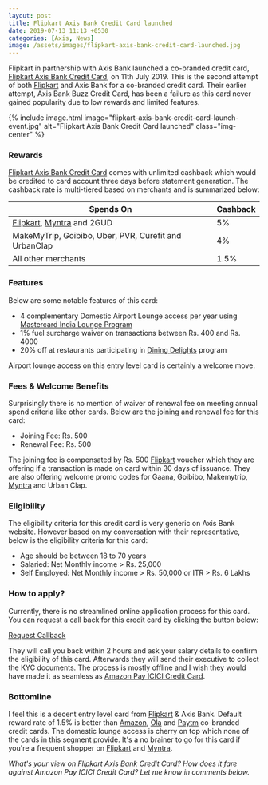 ```yaml
---
layout: post
title: Flipkart Axis Bank Credit Card launched
date: 2019-07-13 11:13 +0530
categories: [Axis, News]
image: /assets/images/flipkart-axis-bank-credit-card-launched.jpg
---
```


Flipkart in partnership with Axis Bank launched a co-branded credit card, [Flipkart Axis Bank Credit Card](/flipkart-axis-bank-credit-card-review-and-hands-on-experience/), on 11th July 2019. This is the second attempt of both [Flipkart](https://l.cardinfo.in/flipkart) and Axis Bank for a co-branded credit card. Their earlier attempt, Axis Bank Buzz Credit Card, has been a failure as this card never gained popularity due to low rewards and limited features.

{% include image.html image="flipkart-axis-bank-credit-card-launch-event.jpg" alt="Flipkart Axis Bank Credit Card launched" class="img-center" %}

### Rewards

[Flipkart Axis Bank Credit Card](/flipkart-axis-bank-credit-card-review-and-hands-on-experience/) comes with unlimited cashback which would be credited to card account three days before statement generation. The cashback rate is multi-tiered based on merchants and is summarized below:

<table class="table" style="display: block;overflow-x: auto;">
<thead class="thead-dark">
<tr>
	<th scope="col"> Spends On</th>
    <th scope="col"> Cashback</th>
</tr>
</thead>
<tbody>
<tr>
	<td> <a href="https://l.cardinfo.in/flipkart" target="_blank">Flipkart</a>, <a href="https://l.cardinfo.in/myntra" target="_blank">Myntra</a> and 2GUD </td>
	<td> 5% </td>
</tr>
<tr>
	<td> MakeMyTrip, Goibibo, Uber, PVR, Curefit and UrbanClap </td>
	<td> 4% </td>
</tr>
<tr>
	<td> All other merchants </td>
	<td> 1.5% </td>
</tr>
</tbody>
</table>

### Features

Below are some notable features of this card:

- 4 complementary Domestic Airport Lounge access per year using [Mastercard India Lounge Program](https://specials.priceless.com/en-in/offers/Mastercard_India_Lounge_Program?Oid=201902180040)
- 1% fuel surcharge waiver on transactions between Rs. 400 and Rs. 4000
- 20% off at restaurants participating in [Dining Delights](https://diningdelights.axisbank.com/) program

Airport lounge access on this entry level card is certainly a welcome move.

### Fees & Welcome Benefits

Surprisingly there is no mention of waiver of renewal fee on meeting annual spend criteria like other cards. Below are the joining and renewal fee for this card:

- Joining Fee: Rs. 500
- Renewal Fee: Rs. 500

The joining fee is compensated by Rs. 500 [Flipkart](https://l.cardinfo.in/flipkart) voucher which they are offering if a transaction is made on card within 30 days of issuance. They are also offering welcome promo codes for Gaana, Goibibo, Makemytrip, [Myntra](https://l.cardinfo.in/myntra) and Urban Clap.

### Eligibility

The eligibility criteria for this credit card is very generic on Axis Bank website. However based on my conversation with their representative, below is the eligibility criteria for this card:

- Age should be between 18 to 70 years
- Salaried: Net Monthly income > Rs. 25,000
- Self Employed: Net Monthly income > Rs. 50,000 or ITR > Rs. 6 Lakhs

### How to apply?

Currently, there is no streamlined online application process for this card. You can request a call back for this credit card by clicking the button below:

<a href="https://www.axisbank.com/retail/cards/credit-card/flipkart-axis-bank" target="_blank" class="btn btn-lg btn-danger btn-block post-element mt-2" rel="noopener"><i class="ci-pen"></i> Request Callback</a>

They will call you back within 2 hours and ask your salary details to confirm the eligibility of this card. Afterwards they will send their executive to collect the KYC documents. The process is mostly offline and I wish they would have made it as seamless as [Amazon Pay ICICI Credit Card](/amazon-pay-icici-bank-credit-card-review/).

### Bottomline

I feel this is a decent entry level card from [Flipkart](https://l.cardinfo.in/flipkart) & Axis Bank. Default reward rate of 1.5% is better than [Amazon](/amazon-pay-icici-bank-credit-card-review/), [Ola](/ola-in-association-with-sbi-card-launches-ola-money-sbi-credit-card/) and [Paytm](/paytm-launches-paytm-first-credit-card-in-india/) co-branded credit cards. The domestic lounge access is cherry on top which none of the cards in this segment provide. It's a no brainer to go for this card if you're a frequent shopper on [Flipkart](https://l.cardinfo.in/flipkart) and [Myntra](https://l.cardinfo.in/myntra).

_What's your view on Flipkart Axis Bank Credit Card? How does it fare against Amazon Pay ICICI Credit Card? Let me know in comments below._
